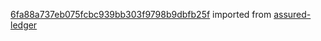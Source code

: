 [6fa88a737eb075fcbc939bb303f9798b9dbfb25f](https://github.com/insolar/assured-ledger/commit/6fa88a737eb075fcbc939bb303f9798b9dbfb25f) imported from [assured-ledger](https://github.com/insolar/assured-ledger)
